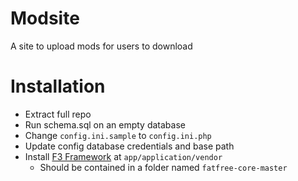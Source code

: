 # Modsite
A site to upload mods for users to download

# Installation
- Extract full repo
- Run schema.sql on an empty database
- Change `config.ini.sample` to `config.ini.php`
- Update config database credentials and base path
- Install [F3 Framework](https://fatfreeframework.com/3.9/home) at `app/application/vendor`
  - Should be contained in a folder named `fatfree-core-master`

